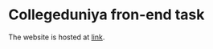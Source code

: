 # Collegeduniya fron-end task

The website is hosted at [link](https://collegeduniya-namanmanchanda.netlify.app).
